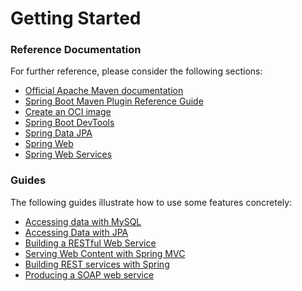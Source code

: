 # Getting Started

### Reference Documentation
For further reference, please consider the following sections:

* [Official Apache Maven documentation](https://maven.apache.org/guides/index.html)
* [Spring Boot Maven Plugin Reference Guide](https://docs.spring.io/spring-boot/docs/2.3.5.RELEASE/maven-plugin/reference/html/)
* [Create an OCI image](https://docs.spring.io/spring-boot/docs/2.3.5.RELEASE/maven-plugin/reference/html/#build-image)
* [Spring Boot DevTools](https://docs.spring.io/spring-boot/docs/2.3.5.RELEASE/reference/htmlsingle/#using-boot-devtools)
* [Spring Data JPA](https://docs.spring.io/spring-boot/docs/2.3.5.RELEASE/reference/htmlsingle/#boot-features-jpa-and-spring-data)
* [Spring Web](https://docs.spring.io/spring-boot/docs/2.3.5.RELEASE/reference/htmlsingle/#boot-features-developing-web-applications)
* [Spring Web Services](https://docs.spring.io/spring-boot/docs/2.3.5.RELEASE/reference/htmlsingle/#boot-features-webservices)

### Guides
The following guides illustrate how to use some features concretely:

* [Accessing data with MySQL](https://spring.io/guides/gs/accessing-data-mysql/)
* [Accessing Data with JPA](https://spring.io/guides/gs/accessing-data-jpa/)
* [Building a RESTful Web Service](https://spring.io/guides/gs/rest-service/)
* [Serving Web Content with Spring MVC](https://spring.io/guides/gs/serving-web-content/)
* [Building REST services with Spring](https://spring.io/guides/tutorials/bookmarks/)
* [Producing a SOAP web service](https://spring.io/guides/gs/producing-web-service/)


